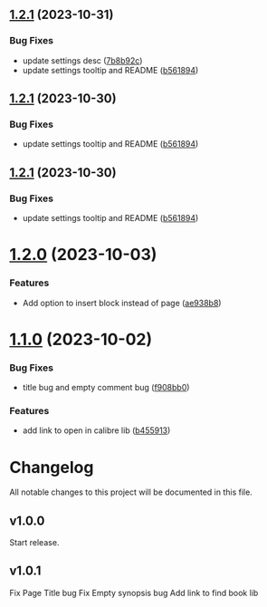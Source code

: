 ## [1.2.1](https://github.com/duydl/logseq-calibre-metadata/compare/v1.2.0...v1.2.1) (2023-10-31)


### Bug Fixes

* update settings desc ([7b8b92c](https://github.com/duydl/logseq-calibre-metadata/commit/7b8b92cb48c41532c137013f06fad0997b3a14b6))
* update settings tooltip and README ([b561894](https://github.com/duydl/logseq-calibre-metadata/commit/b56189465b65b7dddd010604fc82f6db3ccf23f8))

## [1.2.1](https://github.com/duydl/logseq-calibre-metadata/compare/v1.2.0...v1.2.1) (2023-10-30)


### Bug Fixes

* update settings tooltip and README ([b561894](https://github.com/duydl/logseq-calibre-metadata/commit/b56189465b65b7dddd010604fc82f6db3ccf23f8))

## [1.2.1](https://github.com/duydl/logseq-calibre-metadata/compare/v1.2.0...v1.2.1) (2023-10-30)


### Bug Fixes

* update settings tooltip and README ([b561894](https://github.com/duydl/logseq-calibre-metadata/commit/b56189465b65b7dddd010604fc82f6db3ccf23f8))

# [1.2.0](https://github.com/duydl/logseq-calibre-metadata/compare/v1.1.0...v1.2.0) (2023-10-03)


### Features

* Add option to insert block instead of page ([ae938b8](https://github.com/duydl/logseq-calibre-metadata/commit/ae938b81a755761be59f7309f36d5d80673cbb09))

# [1.1.0](https://github.com/duydl/logseq-calibre-metadata/compare/v1.0.0...v1.1.0) (2023-10-02)


### Bug Fixes

* title bug and empty comment bug ([f908bb0](https://github.com/duydl/logseq-calibre-metadata/commit/f908bb007f6424c32e6260bf89ff818ded0256b2))


### Features

* add link to open in calibre lib ([b455913](https://github.com/duydl/logseq-calibre-metadata/commit/b455913eb208c98004e206422bc266334f9cbde4))

# Changelog
All notable changes to this project will be documented in this file.

## v1.0.0

Start release.

## v1.0.1

Fix Page Title bug
Fix Empty synopsis bug
Add link to find book lib
